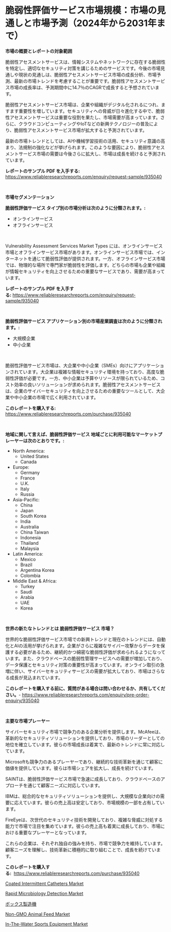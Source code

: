<p><h1>脆弱性評価サービス市場規模：市場の見通しと市場予測（2024年から2031年まで）</h1></p><p><strong>市場の概要とレポートの対象範囲</strong></p>
<p><p>脆弱性アセスメントサービスは、情報システムやネットワークに存在する脆弱性を特定し、適切なセキュリティ対策を講じるためのサービスです。今後の市場見通しや現状の見通しは、脆弱性アセスメントサービス市場の成長分析、市場予測、最新の市場トレンドを考慮することが重要です。脆弱性アセスメントサービス市場の成長率は、予測期間中に14.7％のCAGRで成長すると予想されています。</p><p>脆弱性アセスメントサービス市場は、企業や組織がデジタル化されるにつれ、ますます重要性を増しています。セキュリティへの脅威が日々進化する中で、脆弱性アセスメントサービスは重要な役割を果たし、市場需要が高まっています。さらに、クラウドコンピューティングやIoTなどの新興テクノロジーの普及により、脆弱性アセスメントサービス市場が拡大すると予測されています。</p><p>最新の市場トレンドとしては、AIや機械学習技術の活用、セキュリティ意識の高まり、法規制の強化などが挙げられます。このような要因により、脆弱性アセスメントサービス市場の需要は今後さらに拡大し、市場は成長を続けると予測されています。</p></p>
<p><strong>レポートのサンプル PDF を入手する:</strong> <a href="https://www.reliableresearchreports.com/enquiry/request-sample/935040">https://www.reliableresearchreports.com/enquiry/request-sample/935040</a></p>
<p>&nbsp;</p>
<p><strong>市場セグメンテーション</strong></p>
<p><strong>脆弱性評価サービス タイプ別の市場分析は次のように分類されます。:</strong></p>
<p><ul><li>オンラインサービス</li><li>オフラインサービス</li></ul></p>
<p>&nbsp;</p>
<p><p>Vulnerability Assessment Services Market Types には、オンラインサービス市場とオフラインサービス市場があります。オンラインサービス市場では、インターネットを通じて脆弱性評価が提供されます。一方、オフラインサービス市場では、物理的な場所で専門家が脆弱性を評価します。どちらの市場も企業や組織が情報セキュリティを向上させるための重要なサービスであり、需要が高まっています。</p></p>
<p><strong>レポートのサンプル PDF を入手する:</strong>&nbsp;<a href="https://www.reliableresearchreports.com/enquiry/request-sample/935040">https://www.reliableresearchreports.com/enquiry/request-sample/935040</a></p>
<p>&nbsp;</p>
<p><strong> 脆弱性評価サービス アプリケーション別の市場産業調査は次のように分類されます。:</strong></p>
<p><ul><li>大規模企業</li><li>中小企業</li></ul></p>
<p>&nbsp;</p>
<p><p>脆弱性評価サービス市場は、大企業や中小企業（SMEs）向けにアプリケーションされています。大企業は複雑な情報セキュリティ環境を持っており、高度な脆弱性評価が必要です。一方、中小企業は予算やリソースが限られているため、コスト効率の良いソリューションが求められます。脆弱性アセスメントサービスは、企業のサイバーセキュリティを向上させるための重要なツールとして、大企業や中小企業の市場で広く利用されています。</p></p>
<p><strong>このレポートを購入する:</strong>&nbsp; <a href="https://www.reliableresearchreports.com/purchase/935040">https://www.reliableresearchreports.com/purchase/935040</a></p>
<p>&nbsp;</p>
<p><strong>地域に関して言えば、脆弱性評価サービス 地域ごとに利用可能なマーケットプレーヤーは次のとおりです。:</strong></p>
<p><ul>
    <li>
        North America:
        <ul>
            <li>United States</li>
            <li>Canada</li>
        </ul>
    </li>
    <li>
        Europe:
        <ul>
            <li>Germany</li>
            <li>France</li>
            <li>U.K.</li>
            <li>Italy</li>
            <li>Russia</li>
        </ul>
    </li>
    <li>
        Asia-Pacific:
        <ul>
            <li>China</li>
            <li>Japan</li>
            <li>South Korea</li>
            <li>India</li>
            <li>Australia</li>
            <li>China Taiwan</li>
            <li>Indonesia</li>
            <li>Thailand</li>
            <li>Malaysia</li>
        </ul>
    </li>
    <li>
        Latin America:
        <ul>
            <li>Mexico</li>
            <li>Brazil</li>
            <li>Argentina Korea</li>
            <li>Colombia</li>
        </ul>
    </li>
    <li>
        Middle East & Africa:
        <ul>
            <li>Turkey</li>
            <li>Saudi</li>
            <li>Arabia</li>
            <li>UAE</li>
            <li>Korea</li>
        </ul>
    </li>
    </ul></p>
<p>&nbsp;</p>
<p><strong>世界の新たなトレンドとは 脆弱性評価サービス 市場？</strong></p>
<p><p>世界的な脆弱性評価サービス市場での新興トレンドと現在のトレンドには、自動化とAIの活用が挙げられます。企業がさらに複雑なサイバー攻撃からデータを保護する必要があるため、継続的かつ綿密な脆弱性評価が求められるようになっています。また、クラウドベースの脆弱性管理サービスへの需要が増加しており、データ保護とセキュリティ対策の重要性が高まっています。オンライン取引の急増に伴い、サイバーセキュリティサービスの需要が拡大しており、市場はさらなる成長が見込まれています。</p></p>
<p><strong>このレポートを購入する前に、質問がある場合は問い合わせるか、共有してください。</strong>- <a href="https://www.reliableresearchreports.com/enquiry/pre-order-enquiry/935040">https://www.reliableresearchreports.com/enquiry/pre-order-enquiry/935040</a></p>
<p>&nbsp;</p>
<p><strong>主要な市場プレーヤー</strong></p>
<p><p>サイバーセキュリティ市場で競争力のある企業分析を提供します。McAfeeは、革新的なセキュリティソリューションを提供しており、市場のリーダーとしての地位を確立しています。彼らの市場成長は着実で、最新のトレンドに常に対応しています。</p><p>Microsoftも競争力のあるプレーヤーであり、継続的な技術革新を通じて顧客に価値を提供しています。彼らは市場シェアを拡大し、成長を続けています。</p><p>SAINTは、脆弱性評価サービス市場で急速に成長しており、クラウドベースのアプローチを通じて顧客ニーズに対応しています。</p><p>IBMは、総合的なセキュリティソリューションを提供し、大規模な企業向けの需要に応えています。彼らの売上高は安定しており、市場規模の一部を占有しています。</p><p>FireEyeは、次世代のセキュリティ技術を開発しており、複雑な脅威に対処する能力で市場で注目を集めています。彼らの売上高も着実に成長しており、市場における重要なプレーヤーとなっています。</p><p>これらの企業は、それぞれ独自の強みを持ち、市場で競争力を維持しています。顧客ニーズを理解し、技術革新に積極的に取り組むことで、成長を続けています。</p></p>
<p><strong>このレポートを購入する:</strong>&nbsp;&nbsp;<a href="https://www.reliableresearchreports.com/purchase/935040">https://www.reliableresearchreports.com/purchase/935040</a></p>
<p><p><a href="https://invited-way-688.notion.site/Insights-into-Coated-Intermittent-Catheters-Market-Size-Analysing-Market-Share-Trends-and-Growth--bdac7fd522b14993b8697b58c8d3b8fe">Coated Intermittent Catheters Market</a></p><p><a href="https://github.com/BryceTownsendr/Market-Research-Report-List-3/blob/main/rapid-microbiology-detection-market.md">Rapid Microbiology Detection Market</a></p><p><a href="https://medium.com/@joanne.southgate/%E3%83%9C%E3%83%83%E3%82%AF%E3%82%B9%E8%A3%BD%E9%80%A0%E6%A9%9F%E3%81%AE%E5%B8%82%E5%A0%B4%E8%A6%8F%E6%A8%A1%E3%81%A8%E5%B8%82%E5%A0%B4%E5%8B%95%E5%90%91-%E5%AE%8C%E5%85%A8%E3%81%AA%E7%94%A3%E6%A5%AD%E6%A6%82%E8%A6%81-2024%E5%B9%B4%E3%81%8B%E3%82%892031%E5%B9%B4%E3%81%BE%E3%81%A7-e5cd945fd56d">ボックス製造機</a></p><p><a href="https://view.publitas.com/reportprime-1/non-gmo-animal-feed-market-size-share-trends-analysis-report-by-application-regional-outlook-competitive-strategies-and-segment-forecasts-2024-2031/">Non-GMO Animal Feed Market</a></p><p><a href="https://view.publitas.com/reportprime-1/in-the-water-sports-equipment-market-size-growth-and-forecast-from-2024-2031/">In-The-Water Sports Equipment Market</a></p></p>